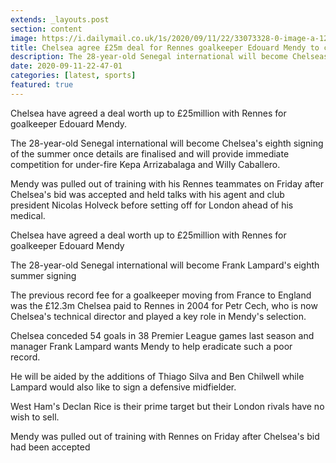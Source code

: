 ```yaml
---
extends: _layouts.post
section: content
image: https://i.dailymail.co.uk/1s/2020/09/11/22/33073328-0-image-a-129_1599860634735.jpg 
title: Chelsea agree £25m deal for Rennes goalkeeper Edouard Mendy to close in on eighth summer signing 
description: The 28-year-old Senegal international will become Chelseas eighth signing of the summer once details are finalised and will provide competition for  Kepa Arrizabalaga and Willy Caballero. 
date: 2020-09-11-22-47-01 
categories: [latest, sports] 
featured: true 
--- 
```

Chelsea have agreed a deal worth up to £25million with Rennes for goalkeeper Edouard Mendy.

The 28-year-old Senegal international will become Chelsea's eighth signing of the summer once details are finalised and will provide immediate competition for under-fire Kepa Arrizabalaga and Willy Caballero.

Mendy was pulled out of training with his Rennes teammates on Friday after Chelsea's bid was accepted and held talks with his agent and club president Nicolas Holveck before setting off for London ahead of his medical.

Chelsea have agreed a deal worth up to £25million with Rennes for goalkeeper Edouard Mendy

The 28-year-old Senegal international will become Frank Lampard's eighth summer signing

The previous record fee for a goalkeeper moving from France to England was the £12.3m Chelsea paid to Rennes in 2004 for Petr Cech, who is now Chelsea's technical director and played a key role in Mendy's selection.

Chelsea conceded 54 goals in 38 Premier League games last season and manager Frank Lampard wants Mendy to help eradicate such a poor record. 

He will be aided by the additions of Thiago Silva and Ben Chilwell while Lampard would also like to sign a defensive midfielder.

West Ham's Declan Rice is their prime target but their London rivals have no wish to sell.

Mendy was pulled out of training with Rennes on Friday after Chelsea's bid had been accepted


